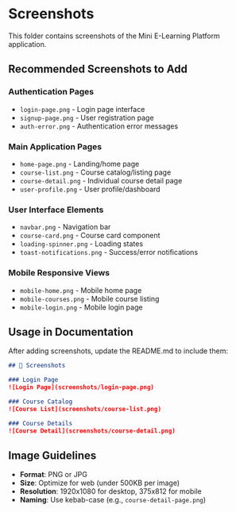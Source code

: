 # Screenshots

This folder contains screenshots of the Mini E-Learning Platform application.

## Recommended Screenshots to Add

### Authentication Pages
- `login-page.png` - Login page interface
- `signup-page.png` - User registration page
- `auth-error.png` - Authentication error messages

### Main Application Pages
- `home-page.png` - Landing/home page
- `course-list.png` - Course catalog/listing page
- `course-detail.png` - Individual course detail page
- `user-profile.png` - User profile/dashboard

### User Interface Elements
- `navbar.png` - Navigation bar
- `course-card.png` - Course card component
- `loading-spinner.png` - Loading states
- `toast-notifications.png` - Success/error notifications

### Mobile Responsive Views
- `mobile-home.png` - Mobile home page
- `mobile-courses.png` - Mobile course listing
- `mobile-login.png` - Mobile login page

## Usage in Documentation

After adding screenshots, update the README.md to include them:

```markdown
## 📸 Screenshots

### Login Page
![Login Page](screenshots/login-page.png)

### Course Catalog
![Course List](screenshots/course-list.png)

### Course Details
![Course Detail](screenshots/course-detail.png)
```

## Image Guidelines

- **Format**: PNG or JPG
- **Size**: Optimize for web (under 500KB per image)
- **Resolution**: 1920x1080 for desktop, 375x812 for mobile
- **Naming**: Use kebab-case (e.g., `course-detail-page.png`)